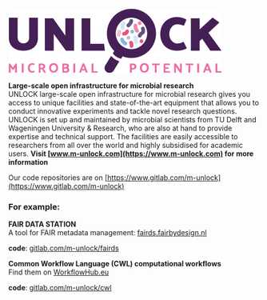 [![UNLOCK.com](logo_unlock_tagline_color.png)](https://www.m-unlock.com/)

**Large-scale open infrastructure for microbial research**\
UNLOCK large-scale open infrastructure for microbial research gives you access to unique facilities and state-of-the-art equipment that allows you to conduct innovative experiments and tackle novel research questions. UNLOCK is set up and maintained by microbial scientists from TU Delft and Wageningen University & Research, who are also at hand to provide expertise and technical support. The facilities are easily accessible to researchers from all over the world and highly subsidised for academic users. **Visit [www.m-unlock.com](https://www.m-unlock.com) for more information**



Our code repositories are on [https://www.gitlab.com/m-unlock](https://www.gitlab.com/m-unlock)

### For example:

**FAIR DATA STATION**\
A tool for FAIR metadata management: [fairds.fairbydesign.nl](https://fairds.fairbydesign.nl)

**code**: [gitlab.com/m-unlock/fairds](https://www.gitlab.com/m-unlock/fairds)


**Common Workflow Language (CWL) computational workflows**\
Find them on [WorkflowHub.eu](https://workflowhub.eu/projects/16#workflows)

**code**: [gitlab.com/m-unlock/cwl](https://www.gitlab.com/m-unlock/cwl)

<!--

**Here are some ideas to get you started:**

🙋‍♀️ A short introduction - what is your organization all about?
🌈 Contribution guidelines - how can the community get involved?
👩‍💻 Useful resources - where can the community find your docs? Is there anything else the community should know?
🍿 Fun facts - what does your team eat for breakfast?
🧙 Remember, you can do mighty things with the power of [Markdown](https://docs.github.com/github/writing-on-github/getting-started-with-writing-and-formatting-on-github/basic-writing-and-formatting-syntax)
-->
